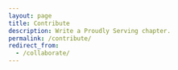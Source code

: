 ```yaml
---
layout: page
title: Contribute
description: Write a Proudly Serving chapter.
permalink: /contribute/
redirect_from:
  - /collaborate/
---
```

